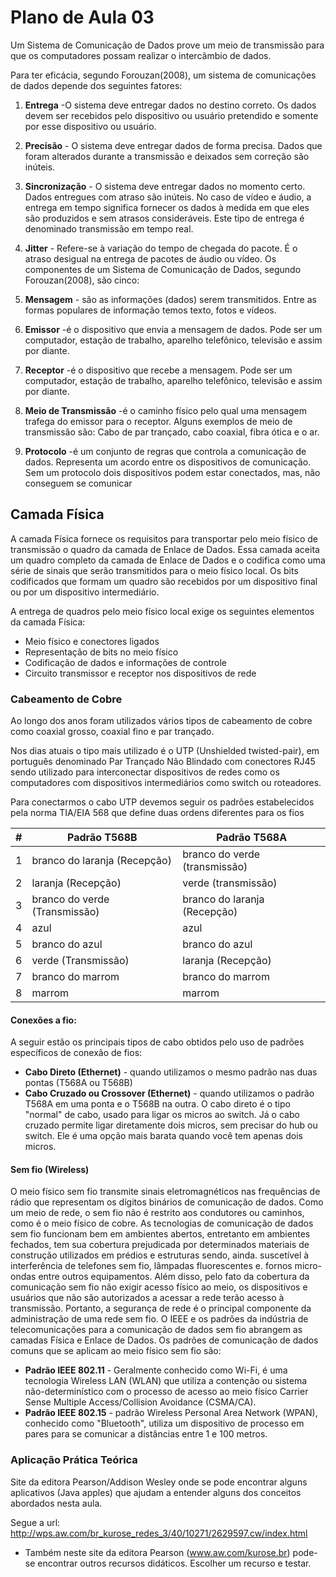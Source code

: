  # Plano de Aula 03

Um Sistema de Comunicação de Dados prove um meio de transmissão para que os computadores possam realizar o intercâmbio de dados.

Para ter eficácia, segundo Forouzan(2008), um sistema de comunicações de dados depende dos seguintes fatores:

1. **Entrega** -O sistema deve entregar dados no destino correto. Os dados devem ser recebidos pelo dispositivo ou usuário pretendido
e somente por esse dispositivo ou usuário.
2. **Precisão** - O sistema deve entregar dados de forma precisa. Dados que foram alterados durante a transmissão e deixados sem
correção são inúteis.
3. **Sincronização** - O sistema deve entregar dados no momento certo. Dados entregues com atraso são inúteis. No caso de vídeo e áudio, a entrega em tempo significa fornecer os dados à medida em que eles são produzidos e sem atrasos consideráveis. Este tipo de entrega é denominado transmissão em tempo real.
4. **Jitter** - Refere-se à variação do tempo de chegada do pacote. É o atraso desigual na entrega de pacotes de áudio ou vídeo. Os componentes de um Sistema de Comunicação de Dados, segundo Forouzan(2008), são cinco:

1. **Mensagem** - são as informações (dados) serem transmitidos. Entre as formas populares de informação temos texto, fotos e vídeos.
2. **Emissor** -é o dispositivo que envia a mensagem de dados. Pode ser um computador, estação de trabalho, aparelho telefônico, televisão e assim por diante.
3. **Receptor** -é o dispositivo que recebe a mensagem. Pode ser um computador, estação de trabalho, aparelho telefônico, televisão e assim por diante.
4. **Meio de Transmissão** -é o caminho físico pelo qual uma mensagem trafega do emissor para o receptor. Alguns exemplos de meio de transmissão são: Cabo de par trançado, cabo coaxial, fibra ótica e o ar. 
5. **Protocolo** -é um conjunto de regras que controla a comunicação de dados. Representa um acordo entre os dispositivos de comunicação. Sem um protocolo dois dispositivos podem estar conectados, mas, não conseguem se comunicar

## Camada Física

A camada Física fornece os requisitos para transportar pelo meio físico de transmissão o quadro da camada de Enlace de Dados. Essa camada aceita um quadro completo da camada de Enlace de Dados e o codifica como uma série de sinais que serão transmitidos para o meio físico local. Os bits codificados que formam um quadro são recebidos por um dispositivo final ou por um dispositivo intermediário.

A entrega de quadros pelo meio físico local exige os seguintes elementos da camada Física:
- Meio físico e conectores ligados
- Representação de bits no meio físico
- Codificação de dados e informações de controle
- Circuito transmissor e receptor nos dispositivos de rede


### Cabeamento de Cobre

Ao longo dos anos foram utilizados vários tipos de cabeamento de cobre como coaxial grosso, coaxial fino e par trançado.

Nos dias atuais o tipo mais utilizado é o UTP (Unshielded twisted-pair), em português denominado Par Trançado Não Blindado com conectores RJ45 sendo utilizado para interconectar dispositivos de redes como os computadores com dispositivos intermediários como switch ou roteadores.

Para conectarmos o cabo UTP devemos seguir os padrões estabelecidos pela norma TIA/EIA 568 que define duas ordens diferentes para os fios


| # | Padrão T568B | Padrão T568A   |
| :-: | - |  - | 
| 1 | branco do laranja (Recepção) | branco do verde (transmissão) |
| 2 | laranja (Recepção)  | verde (transmissão)  |
| 3 | branco do verde (Transmissão) |  branco do laranja (Recepção) |
| 4 | azul    | azul  |
| 5 | branco do azul    | branco do azul  |
| 6 | verde (Transmissão)  |  laranja (Recepção) |
| 7 | branco do marrom  | branco do marrom  |
| 8 | marrom  | marrom  |

#### Conexões a fio:

A seguir estão os principais tipos de cabo obtidos pelo uso de padrões específicos de conexão de fios:

- **Cabo Direto (Ethernet)** - quando utilizamos o mesmo padrão nas duas pontas (T568A ou T568B)
- **Cabo Cruzado ou Crossover (Ethernet)** - quando utilizamos o padrão T568A em uma ponta e o T568B na outra. O cabo direto é o tipo "normal" de cabo, usado para ligar os micros ao switch. Já o cabo cruzado permite ligar diretamente dois micros, sem precisar do hub
ou switch. Ele é uma opção mais barata quando você tem apenas dois micros. 

#### Sem fio (Wireless)
O meio físico sem fio transmite sinais eletromagnéticos nas frequências de rádio que representam os dígitos binários de comunicação de dados. Como um meio de rede, o sem fio não é restrito aos condutores ou caminhos, como é o meio físico de cobre.
As tecnologias de comunicação de dados sem fio funcionam bem em ambientes abertos, entretanto em ambientes fechados, tem sua cobertura prejudicada por determinados materiais de construção utilizados em prédios e estruturas sendo, ainda. suscetível à interferência de telefones sem fio, lâmpadas fluorescentes e. fornos micro-ondas entre outros equipamentos.
Além disso, pelo fato da cobertura da comunicação sem fio não exigir acesso físico ao meio, os dispositivos e usuários que não são autorizados a acessar a rede terão acesso à transmissão. Portanto, a segurança de rede é o principal componente da administração de uma rede sem fio.
O IEEE e os padrões da indústria de telecomunicações para a comunicação de dados sem fio abrangem as camadas Física e Enlace de Dados. Os padrões de comunicação de dados comuns que se aplicam ao meio físico sem fio são:
- **Padrão IEEE 802.11** - Geralmente conhecido como Wi-Fi, é uma tecnologia Wireless LAN (WLAN) que utiliza a contenção ou sistema não-determinístico com o processo de acesso ao meio físico Carrier Sense Multiple Access/Collision Avoidance (CSMA/CA).
- **Padrão IEEE 802.15** - padrão Wireless Personal Area Network (WPAN), conhecido como "Bluetooth", utiliza um dispositivo de processo em pares para se comunicar a distâncias entre 1 e 100 metros.


### Aplicação Prática Teórica
Site da editora Pearson/Addison Wesley onde se pode encontrar alguns aplicativos (Java apples) que ajudam a entender alguns dos conceitos abordados nesta aula. 

Segue a url: http://wps.aw.com/br_kurose_redes_3/40/10271/2629597.cw/index.html
- Também neste site da editora Pearson (www.aw.com/kurose.br) pode-se encontrar outros recursos didáticos. 
Escolher um recurso e testar.






